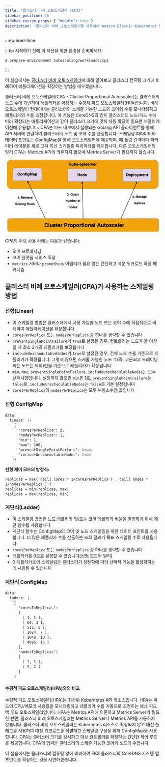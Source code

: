 ```yaml
---
title: "클러스터 비례 오토스케일러 (CPA)"
sidebar_position: 15
sidebar_custom_props: { "module": true }
description: "클러스터 비례 오토스케일러를 사용하여 Amazon Elastic Kubernetes Service(EKS) 클러스터의 크기에 비례하여 워크로드를 확장합니다."
---
```

::required-time

:::tip 시작하기 전에
이 섹션을 위한 환경을 준비하세요:

```bash
$ prepare-environment autoscaling/workloads/cpa
```

:::

이 실습에서는 [클러스터 비례 오토스케일러](https://github.com/kubernetes-sigs/cluster-proportional-autoscaler)에 대해 알아보고 클러스터 컴퓨팅 크기에 비례하여 애플리케이션을 확장하는 방법을 배우겠습니다.

클러스터 비례 오토스케일러(CPA - Cluster Proportional Autoscaler)는 클러스터의 노드 수에 기반하여 레플리카를 확장하는 수평적 파드 오토스케일러(HPA)입니다. 비례 오토스케일러 컨테이너는 클러스터의 스케줄 가능한 노드와 코어의 수를 모니터링하고 레플리카의 수를 조정합니다. 이 기능은 CoreDNS와 같이 클러스터의 노드/파드 수에 따라 확장되는 애플리케이션과 같이 클러스터 크기에 맞춰 자동 확장이 필요한 애플리케이션에 유용합니다. CPA는 파드 내부에서 실행되는 Golang API 클라이언트를 통해 API 서버에 연결하여 클러스터의 노드 및 코어 수를 폴링합니다. 스케일링 파라미터와 데이터 포인트는 ConfigMap을 통해 오토스케일러에 제공되며, 매 폴링 간격마다 파라미터 테이블을 새로 고쳐 최신 스케일링 파라미터를 유지합니다. 다른 오토스케일러와 달리 CPA는 Metrics API에 의존하지 않으며 Metrics Server가 필요하지 않습니다.

![CPA](./assets/cpa.webp)

CPA의 주요 사용 사례는 다음과 같습니다:

- 오버 프로비저닝
- 코어 플랫폼 서비스 확장
- `metrics` 서버나 `prometheus` 어댑터가 필요 없는 간단하고 쉬운 워크로드 확장 메커니즘

## 클러스터 비례 오토스케일러(CPA)가 사용하는 스케일링 방법

### 선형(Linear)

- 이 스케일링 방법은 클러스터에서 사용 가능한 노드 또는 코어 수에 직접적으로 비례하여 애플리케이션을 확장합니다
- `coresPerReplica` 또는 `nodesPerReplica` 중 하나를 생략할 수 있습니다
- `preventSinglePointFailure`가 `true`로 설정된 경우, 컨트롤러는 노드가 둘 이상일 때 최소 2개의 레플리카를 보장합니다
- `includeUnschedulableNodes`가 `true`로 설정된 경우, 전체 노드 수를 기준으로 레플리카가 확장됩니다. 그렇지 않으면 스케줄 가능한 노드 수(즉, 코든되고 드레이닝되는 노드는 제외)만을 기준으로 레플리카가 확장됩니다
- `min`, `max`, `preventSinglePointFailure`, `includeUnschedulableNodes`는 모두 선택사항입니다. 설정하지 않으면 `min`은 1로, `preventSinglePointFailure`는 `false`로, `includeUnschedulableNodes`는 `false`로 기본 설정됩니다
- `coresPerReplica`와 `nodesPerReplica`는 모두 부동소수점 값입니다

### 선형 ConfigMap

```text
data:
  linear: |-
    {
      "coresPerReplica": 2,
      "nodesPerReplica": 1,
      "min": 1,
      "max": 100,
      "preventSinglePointFailure": true,
      "includeUnschedulableNodes": true
    }
```

**선형 제어 모드의 방정식:**

```text
replicas = max( ceil( cores * 1/coresPerReplica ) , ceil( nodes * 1/nodesPerReplica ) )
replicas = min(replicas, max)
replicas = max(replicas, min)
```

### 계단식(Ladder)

- 이 스케일링 방법은 노드:레플리카 및/또는 코어:레플리카 비율을 결정하기 위해 계단 함수를 사용합니다
- 계단식 함수는 ConfigMap의 코어 및 노드 스케일링을 위한 데이터 포인트를 사용합니다. 더 많은 레플리카 수를 산출하는 조회 결과가 목표 스케일링 수로 사용됩니다
- `coresPerReplica` 또는 `nodesPerReplica` 중 하나를 생략할 수 있습니다
- 레플리카를 0으로 설정할 수 있습니다(선형 모드와 달리)
- 0 레플리카로의 스케일링은 클러스터가 성장함에 따라 선택적 기능을 활성화하는 데 사용될 수 있습니다

### 계단식 ConfigMap

```text
data:
  ladder: |-
    {
      "coresToReplicas":
      [
        [ 1, 1 ],
        [ 64, 3 ],
        [ 512, 5 ],
        [ 1024, 7 ],
        [ 2048, 10 ],
        [ 4096, 15 ]
      ],
      "nodesToReplicas":
      [
        [ 1, 1 ],
        [ 2, 2 ]
      ]
    }
```

#### 수평적 파드 오토스케일러(HPA)와의 비교

수평적 파드 오토스케일러(HPA)는 최상위 Kubernetes API 리소스입니다. HPA는 파드의 CPU/메모리 사용률을 모니터링하고 레플리카 수를 자동으로 조정하는 폐쇄 피드백 루프 오토스케일러입니다. HPA는 Metrics API에 의존하고 Metrics Server가 필요한 반면, 클러스터 비례 오토스케일러는 Metrics Server나 Metrics API를 사용하지 않습니다. 클러스터 비례 오토스케일러는 Kubernetes 리소스로 확장되지 않고 대신 플래그를 사용하여 대상 워크로드를 식별하고 스케일링 구성을 위해 ConfigMap을 사용합니다. CPA는 클러스터 크기를 감시하고 대상 컨트롤러를 확장하는 간단한 제어 루프를 제공합니다. CPA의 입력은 클러스터의 스케줄 가능한 코어와 노드의 수입니다.

이 실습에서는 클러스터의 컴퓨팅 양에 비례하여 EKS 클러스터의 CoreDNS 시스템 컴포넌트를 확장하는 것을 시연하겠습니다.
